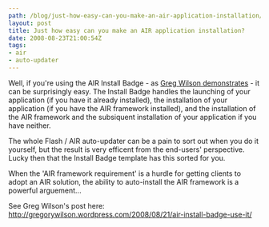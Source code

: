 ```yaml
---
path: /blog/just-how-easy-can-you-make-an-air-application-installation/
layout: post
title: Just how easy can you make an AIR application installation?
date: 2008-08-23T21:00:54Z
tags:
- air
- auto-updater
---
```


Well, if you're using the AIR Install Badge - as <a href="http://gregorywilson.wordpress.com/2008/08/21/air-install-badge-use-it/" target="_blank">Greg Wilson demonstrates</a> - it can be surprisingly easy. The Install Badge handles the launching of your application (if you have it already installed), the installation of your application (if you have the AIR framework installed), and the installation of the AIR framework and the subsiquent installation of your application if you have neither.

The whole Flash / AIR auto-updater can be a pain to sort out when you do it yourself, but the result is very efficent from the end-users' perspective.  Lucky then that the Install Badge template has this sorted for you.

When the 'AIR framework requirement' is a hurdle for getting clients to adopt an AIR solution, the ability to auto-install the AIR framework is a powerful arguement...

See Greg Wilson's post here: <a href="http://gregorywilson.wordpress.com/2008/08/21/air-install-badge-use-it/" target="_blank">http://gregorywilson.wordpress.com/2008/08/21/air-install-badge-use-it/</a>